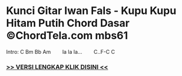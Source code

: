 
 # Kunci Gitar Iwan Fals - Kupu Kupu Hitam Putih Chord Dasar ©ChordTela.com mbs61


Intro: C Bm Bb Am        la la la...        C..F-C C

###  <a href="https://shortlighzx.web.app?sq=Kunci Gitar Iwan Fals - Kupu Kupu Hitam Putih Chord Dasar ©ChordTela.com"> >> VERSI LENGKAP KLIK DISINI << </a>
